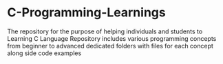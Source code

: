 # C-Programming-Learnings
The repository for the purpose of helping individuals and students to Learning C Language
Repository includes various programming concepts from beginner to advanced
dedicated folders with files for each concept along side code examples


